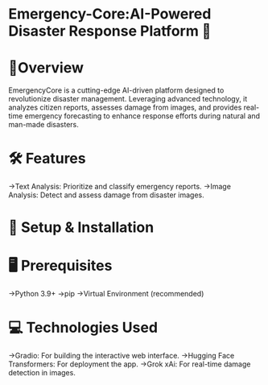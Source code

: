 # Emergency-Core:AI-Powered Disaster Response Platform 🚨

# 🌟Overview
EmergencyCore is a cutting-edge AI-driven platform designed to revolutionize disaster management. Leveraging advanced technology, it analyzes citizen reports, assesses damage from images, and provides real-time emergency forecasting to enhance response efforts during natural and man-made disasters.

# 🛠️ Features
->Text Analysis: Prioritize and classify emergency reports.
->Image Analysis: Detect and assess damage from disaster images.

# 🚀 Setup & Installation

# 🖥️ Prerequisites

->Python 3.9+
->pip
->Virtual Environment (recommended)

# 💻 Technologies Used
->Gradio: For building the interactive web interface.
->Hugging Face Transformers: For deployment the app.
->Grok xAi: For real-time damage detection in images.
